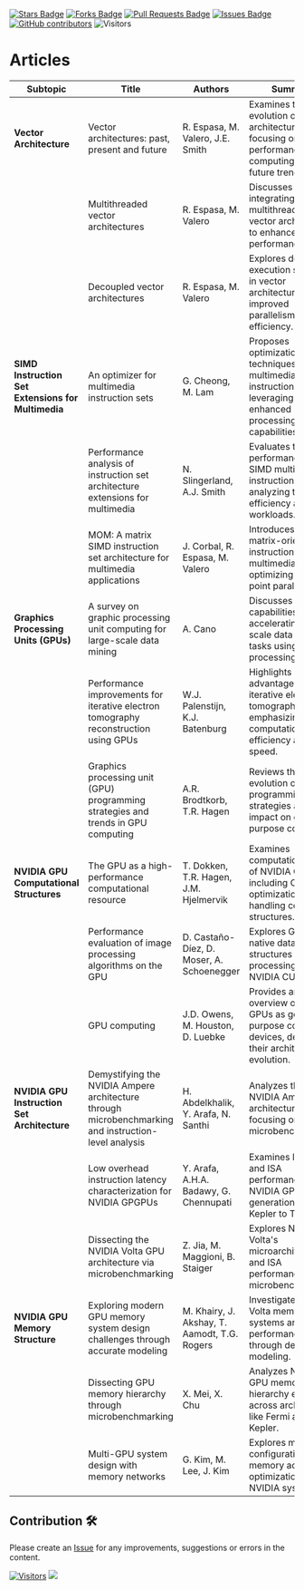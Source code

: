 <a href="https://github.com/drshahizan/project-management/stargazers"><img src="https://img.shields.io/github/stars/drshahizan/project-management" alt="Stars Badge"/></a>
<a href="https://github.com/drshahizan/project-management/network/members"><img src="https://img.shields.io/github/forks/drshahizan/project-management" alt="Forks Badge"/></a>
<a href="https://github.com/drshahizan/project-management/pulls"><img src="https://img.shields.io/github/issues-pr/drshahizan/project-management" alt="Pull Requests Badge"/></a>
<a href="https://github.com/drshahizan/project-management"><img src="https://img.shields.io/github/issues/drshahizan/project-management" alt="Issues Badge"/></a>
<a href="https://github.com/drshahizan/project-management/graphs/contributors"><img alt="GitHub contributors" src="https://img.shields.io/github/contributors/drshahizan/project-management?color=2b9348"></a>
![Visitors](https://api.visitorbadge.io/api/visitors?path=https%3A%2F%2Fgithub.com%2Fdrshahizan%2Fproject-management&labelColor=%23d9e3f0&countColor=%23697689&style=flat)

# Articles

| **Subtopic**                             | **Title**                                                                                      | **Authors**                          | **Summary**                                                                                                                                               | **Link**                                                                                   |
|------------------------------------------|----------------------------------------------------------------------------------------------|--------------------------------------|-----------------------------------------------------------------------------------------------------------------------------------------------------------|-------------------------------------------------------------------------------------------|
| **Vector Architecture**                  | Vector architectures: past, present and future                                               | R. Espasa, M. Valero, J.E. Smith    | Examines the evolution of vector architectures, focusing on high-performance computing and future trends.                                                 | [Read Article](https://dl.acm.org/doi/pdf/10.1145/277830.277935)                          |
|                                          | Multithreaded vector architectures                                                          | R. Espasa, M. Valero                | Discusses integrating multithreading into vector architectures to enhance system performance.                                                              | [Read Article](https://upcommons.upc.edu/bitstream/handle/2117/109147/00569677.pdf)       |
|                                          | Decoupled vector architectures                                                              | R. Espasa, M. Valero                | Explores decoupled execution strategies in vector architectures for improved parallelism and efficiency.                                                   | [Read Article](https://upcommons.upc.edu/bitstream/handle/2117/112019/00501193.pdf)       |
| **SIMD Instruction Set Extensions for Multimedia** | An optimizer for multimedia instruction sets                                                | G. Cheong, M. Lam                   | Proposes optimization techniques for multimedia instruction sets, leveraging SIMD for enhanced processing capabilities.                                     | [Read Article](https://citeseerx.ist.psu.edu/document?repid=rep1&type=pdf&doi=f399b7ee40ba344e9da6c4751743459b9416e8c0) |
|                                          | Performance analysis of instruction set architecture extensions for multimedia              | N. Slingerland, A.J. Smith          | Evaluates the performance of SIMD multimedia instruction sets, analyzing their efficiency across workloads.                                                 | [Read Article](https://people.eecs.berkeley.edu/~slingn/publications/mm_isa_perf/mm_isa_perf_msp3.pdf) |
|                                          | MOM: A matrix SIMD instruction set architecture for multimedia applications                 | J. Corbal, R. Espasa, M. Valero     | Introduces a SIMD matrix-oriented instruction set for multimedia, optimizing floating-point parallelism.                                                    | [Read Article](https://dl.acm.org/doi/pdf/10.1145/331532.331547)                          |
| **Graphics Processing Units (GPUs)**     | A survey on graphic processing unit computing for large-scale data mining                   | A. Cano                             | Discusses GPU capabilities in accelerating large-scale data mining tasks using parallel processing.                                                         | [Read Article](https://www.researchgate.net/publication/320806445_A_survey_on_graphic_processing_unit_computing_for_large-scale_data_mining) |
|                                          | Performance improvements for iterative electron tomography reconstruction using GPUs        | W.J. Palenstijn, K.J. Batenburg     | Highlights GPU advantages in iterative electron tomography, emphasizing computational efficiency and speed.                                                  | [Read Article](https://visielab.uantwerpen.be/sites/default/files/jsb11_0.pdf)           |
|                                          | Graphics processing unit (GPU) programming strategies and trends in GPU computing          | A.R. Brodtkorb, T.R. Hagen          | Reviews the evolution of GPU programming strategies and their impact on general-purpose computing.                                                          | [Read Article](https://www.duo.uio.no/bitstream/handle/10852/40283/dravhandling-saetra-DUO.pdf) |
| **NVIDIA GPU Computational Structures**  | The GPU as a high-performance computational resource                                         | T. Dokken, T.R. Hagen, J.M. Hjelmervik | Examines computational uses of NVIDIA GPUs, including CUDA optimizations and handling control structures.                                                   | [Read Article](https://www.sintef.no/globalassets/upload/ikt/9011/geometri/gpgpu/pdf/dokken_sccg_2005.pdf) |
|                                          | Performance evaluation of image processing algorithms on the GPU                            | D. Castaño-Díez, D. Moser, A. Schoenegger | Explores GPU-native data structures for image processing using NVIDIA CUDA.                                                                                | [Read Article](https://www.sciencedirect.com/science/article/pii/S1047847708001792)      |
|                                          | GPU computing                                                                               | J.D. Owens, M. Houston, D. Luebke   | Provides an overview of NVIDIA GPUs as general-purpose computing devices, detailing their architectural evolution.                                           | [Read Article](https://escholarship.org/content/qt0cv1p1nc/qt0cv1p1nc_noSplash_e93469c5acbe804c7c045217eee807bb.pdf) |
| **NVIDIA GPU Instruction Set Architecture** | Demystifying the NVIDIA Ampere architecture through microbenchmarking and instruction-level analysis | H. Abdelkhalik, Y. Arafa, N. Santhi | Analyzes the NVIDIA Ampere architecture, focusing on ISA and microbenchmarking.                                                                             | [Read Article](https://arxiv.org/pdf/2208.11174)                                           |
|                                          | Low overhead instruction latency characterization for NVIDIA GPGPUs                        | Y. Arafa, A.H.A. Badawy, G. Chennupati | Examines latency and ISA performance across NVIDIA GPU generations, from Kepler to Turing.                                                                  | [Read Article](https://arxiv.org/pdf/1905.08778)                                           |
|                                          | Dissecting the NVIDIA Volta GPU architecture via microbenchmarking                         | Z. Jia, M. Maggioni, B. Staiger     | Explores NVIDIA Volta's microarchitecture and ISA performance using microbenchmarking.                                                                       | [Read Article](https://arxiv.org/abs/1804.06826)                                           |
| **NVIDIA GPU Memory Structure**          | Exploring modern GPU memory system design challenges through accurate modeling             | M. Khairy, J. Akshay, T. Aamodt, T.G. Rogers | Investigates NVIDIA Volta memory systems and their performance through detailed modeling.                                                                    | [Read Article](https://arxiv.org/pdf/1810.07269)                                           |
|                                          | Dissecting GPU memory hierarchy through microbenchmarking                                  | X. Mei, X. Chu                      | Analyzes NVIDIA GPU memory hierarchy evolution across architectures like Fermi and Kepler.                                                                   | [Read Article](https://ieeexplore.ieee.org/abstract/document/7445236)                    |
|                                          | Multi-GPU system design with memory networks                                               | G. Kim, M. Lee, J. Kim              | Explores multi-GPU configurations and memory access optimization in NVIDIA systems.                                                                          | [Read Article](https://www.academia.edu/download/99530528/2014MICRO.pdf)                 |


## Contribution 🛠️
Please create an [Issue](https://github.com/drshahizan/project-management/issues) for any improvements, suggestions or errors in the content.

[![Visitors](https://api.visitorbadge.io/api/visitors?path=https%3A%2F%2Fgithub.com%2Fdrshahizan&labelColor=%23697689&countColor=%23555555&style=plastic)](https://visitorbadge.io/status?path=https%3A%2F%2Fgithub.com%2Fdrshahizan)
![](https://hit.yhype.me/github/profile?user_id=81284918)


